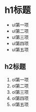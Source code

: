 # h1标题

- ul第一项
- ul第二项
- ul第三项
- ul第四项
- ul第五项

## h2标题

1. ol第一项
2. ol第二项
3. ol第三项
4. ol第四项
5. ol第五项